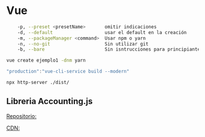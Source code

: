 # Vue

```bash
    -p, --preset <presetName>       omitir indicaciones
    -d, --default                   usar el default en la creación
    -m, --packageManager <command>  Usar npm o yarn
    -n, --no-git                    Sin utilizar git
    -b, --bare                      Sin isntrucciones para principiantes
```

```bash
vue create ejemplo1 -dnm yarn
```

```js
"production":"vue-cli-service build --modern"
```

```bash
npx http-server ./dist/
```

## Libreria Accounting.js

[Repositorio:](http://openexchangerates.github.io/accounting.js/)

[CDN:](https://raw.githubusercontent.com/openexchangerates/accounting.js/master/accounting.js)


